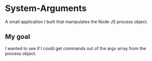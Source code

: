 # System-Arguments
A small application I built that manipulates the Node JS process object.


## My goal
I wanted to see if I could get commands out of the argv array from the process object.
